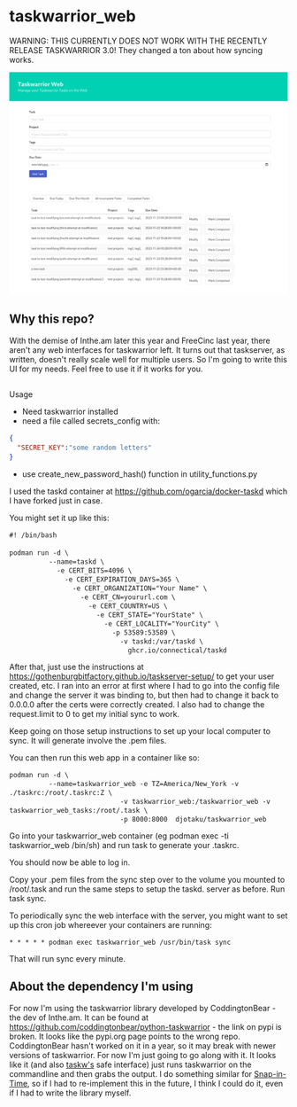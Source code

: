 # taskwarrior_web

WARNING: THIS CURRENTLY DOES NOT WORK WITH THE RECENTLY RELEASE TASKWARRIOR 3.0! They changed a ton about how syncing works. 

![screenshot](https://github.com/djotaku/taskwarrior_web/blob/main/taskwarrior_web/screenshots/Taskwarrior_web.png)

## Why this repo?

With the demise of Inthe.am later this year and FreeCinc last year, there aren't any web interfaces for taskwarrior left. It turns out that taskserver, as written, doesn't really scale well for multiple users. So I'm going to write this UI for my needs. Feel free to use it if it works for you.

##
Usage

- Need taskwarrior installed
- need a file called secrets_config with:

```json
{
  "SECRET_KEY":"some random letters"
}
```
- use create_new_password_hash() function in utility_functions.py

I used the taskd container at https://github.com/ogarcia/docker-taskd which I have forked just in case. 

You might set it up like this:

```shell
#! /bin/bash

podman run -d \
          --name=taskd \
            -e CERT_BITS=4096 \
              -e CERT_EXPIRATION_DAYS=365 \
                -e CERT_ORGANIZATION="Your Name" \
                  -e CERT_CN=yoururl.com \
                    -e CERT_COUNTRY=US \
                      -e CERT_STATE="YourState" \
                        -e CERT_LOCALITY="YourCity" \
                          -p 53589:53589 \
                            -v taskd:/var/taskd \
                              ghcr.io/connectical/taskd
```

After that, just use the instructions at https://gothenburgbitfactory.github.io/taskserver-setup/ to get your user created, etc. I ran into an error at first where I had to go into the config file and change the server it was binding to, but then had to change it back to 0.0.0.0 after the certs were correctly created. I also had to change the request.limit to 0 to get my initial sync to work.

Keep going on those setup instructions to set up your local computer to sync. It will generate involve the .pem files.

You can then run this web app in a container like so:

```shell
podman run -d \
          --name=taskwarrior_web -e TZ=America/New_York -v ./taskrc:/root/.taskrc:Z \
                            -v taskwarrior_web:/taskwarrior_web -v taskwarrior_web_tasks:/root/.task \
                            -p 8000:8000  djotaku/taskwarrior_web
```

Go into your taskwarrior_web container (eg podman exec -ti taskwarrior_web /bin/sh) and run task to generate your .taskrc.

You should now be able to log in.

Copy your .pem files from the sync step over to the volume you mounted to /root/.task and run the same steps to setup the taskd. server as before. Run task sync.

To periodically sync the web interface with the server, you might want to set up this cron job whereever your containers are running:

```shell
* * * * * podman exec taskwarrior_web /usr/bin/task sync
```
That will run sync every minute.

## About the dependency I'm using

For now I'm using the taskwarrior library developed by CoddingtonBear - the dev of Inthe.am. It can be found at https://github.com/coddingtonbear/python-taskwarrior - the link on pypi is broken. It looks like the pypi.org page points to the wrong repo. CoddingtonBear hasn't worked on it in a year, so it may break with newer versions of taskwarrior. For now I'm just going to go along with it. It looks like it (and also [taskw's](https://github.com/ralphbean/taskw) safe interface) just runs taskwarrior on the commandline and then grabs the output. I do something similar for [Snap-in-Time](https://github.com/djotaku/Snap-in-Time), so if I had to re-implement this in the future, I think I could do it, even if I had to write the library myself.
